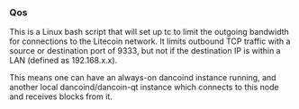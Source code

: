 ### Qos ###

This is a Linux bash script that will set up tc to limit the outgoing bandwidth for connections to the Litecoin network. It limits outbound TCP traffic with a source or destination port of 9333, but not if the destination IP is within a LAN (defined as 192.168.x.x).

This means one can have an always-on dancoind instance running, and another local dancoind/dancoin-qt instance which connects to this node and receives blocks from it.
